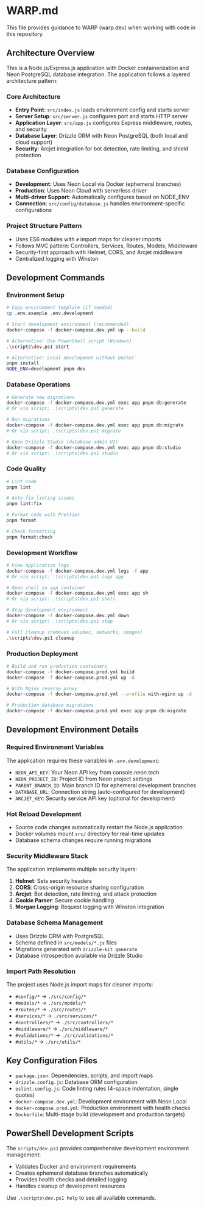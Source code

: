 # WARP.md

This file provides guidance to WARP (warp.dev) when working with code in this repository.

## Architecture Overview

This is a Node.js/Express.js application with Docker containerization and Neon PostgreSQL database integration. The application follows a layered architecture pattern:

### Core Architecture

- **Entry Point**: `src/index.js` loads environment config and starts server
- **Server Setup**: `src/server.js` configures port and starts HTTP server
- **Application Layer**: `src/app.js` configures Express middleware, routes, and security
- **Database Layer**: Drizzle ORM with Neon PostgreSQL (both local and cloud support)
- **Security**: Arcjet integration for bot detection, rate limiting, and shield protection

### Database Configuration

- **Development**: Uses Neon Local via Docker (ephemeral branches)
- **Production**: Uses Neon Cloud with serverless driver
- **Multi-driver Support**: Automatically configures based on NODE_ENV
- **Connection**: `src/config/database.js` handles environment-specific configurations

### Project Structure Pattern

- Uses ES6 modules with `#` import maps for cleaner imports
- Follows MVC pattern: Controllers, Services, Routes, Models, Middleware
- Security-first approach with Helmet, CORS, and Arcjet middleware
- Centralized logging with Winston

## Development Commands

### Environment Setup

```bash
# Copy environment template (if needed)
cp .env.example .env.development

# Start development environment (recommended)
docker-compose -f docker-compose.dev.yml up --build

# Alternative: Use PowerShell script (Windows)
.\scripts\dev.ps1 start

# Alternative: Local development without Docker
pnpm install
NODE_ENV=development pnpm dev
```

### Database Operations

```bash
# Generate new migrations
docker-compose -f docker-compose.dev.yml exec app pnpm db:generate
# Or via script: .\scripts\dev.ps1 generate

# Run migrations
docker-compose -f docker-compose.dev.yml exec app pnpm db:migrate
# Or via script: .\scripts\dev.ps1 migrate

# Open Drizzle Studio (database admin UI)
docker-compose -f docker-compose.dev.yml exec app pnpm db:studio
# Or via script: .\scripts\dev.ps1 studio
```

### Code Quality

```bash
# Lint code
pnpm lint

# Auto-fix linting issues
pnpm lint:fix

# Format code with Prettier
pnpm format

# Check formatting
pnpm format:check
```

### Development Workflow

```bash
# View application logs
docker-compose -f docker-compose.dev.yml logs -f app
# Or via script: .\scripts\dev.ps1 logs app

# Open shell in app container
docker-compose -f docker-compose.dev.yml exec app sh
# Or via script: .\scripts\dev.ps1 shell

# Stop development environment
docker-compose -f docker-compose.dev.yml down
# Or via script: .\scripts\dev.ps1 stop

# Full cleanup (removes volumes, networks, images)
.\scripts\dev.ps1 cleanup
```

### Production Deployment

```bash
# Build and run production containers
docker-compose -f docker-compose.prod.yml build
docker-compose -f docker-compose.prod.yml up -d

# With Nginx reverse proxy
docker-compose -f docker-compose.prod.yml --profile with-nginx up -d

# Production database migrations
docker-compose -f docker-compose.prod.yml exec app pnpm db:migrate
```

## Development Environment Details

### Required Environment Variables

The application requires these variables in `.env.development`:

- `NEON_API_KEY`: Your Neon API key from console.neon.tech
- `NEON_PROJECT_ID`: Project ID from Neon project settings
- `PARENT_BRANCH_ID`: Main branch ID for ephemeral development branches
- `DATABASE_URL`: Connection string (auto-configured for development)
- `ARCJET_KEY`: Security service API key (optional for development)

### Hot Reload Development

- Source code changes automatically restart the Node.js application
- Docker volumes mount `src/` directory for real-time updates
- Database schema changes require running migrations

### Security Middleware Stack

The application implements multiple security layers:

1. **Helmet**: Sets security headers
2. **CORS**: Cross-origin resource sharing configuration
3. **Arcjet**: Bot detection, rate limiting, and attack protection
4. **Cookie Parser**: Secure cookie handling
5. **Morgan Logging**: Request logging with Winston integration

### Database Schema Management

- Uses Drizzle ORM with PostgreSQL
- Schema defined in `src/models/*.js` files
- Migrations generated with `drizzle-kit generate`
- Database introspection available via Drizzle Studio

### Import Path Resolution

The project uses Node.js import maps for cleaner imports:

- `#config/*` → `./src/config/*`
- `#models/*` → `./src/models/*`
- `#routes/*` → `./src/routes/*`
- `#services/*` → `./src/services/*`
- `#controllers/*` → `./src/controllers/*`
- `#middleware/*` → `./src/middleware/*`
- `#validations/*` → `./src/validations/*`
- `#utils/*` → `./src/utils/*`

## Key Configuration Files

- `package.json`: Dependencies, scripts, and import maps
- `drizzle.config.js`: Database ORM configuration
- `eslint.config.js`: Code linting rules (4-space indentation, single quotes)
- `docker-compose.dev.yml`: Development environment with Neon Local
- `docker-compose.prod.yml`: Production environment with health checks
- `Dockerfile`: Multi-stage build (development and production targets)

## PowerShell Development Scripts

The `scripts/dev.ps1` provides comprehensive development environment management:

- Validates Docker and environment requirements
- Creates ephemeral database branches automatically
- Provides health checks and detailed logging
- Handles cleanup of development resources

Use `.\scripts\dev.ps1 help` to see all available commands.
